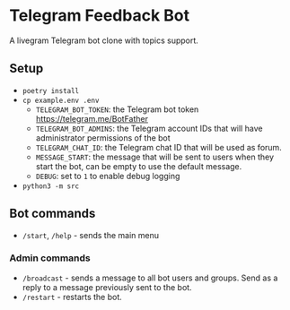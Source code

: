 # Telegram Feedback Bot

A livegram Telegram bot clone with topics support.

## Setup

- `poetry install`
- `cp example.env .env`
    - `TELEGRAM_BOT_TOKEN`: the Telegram bot token https://telegram.me/BotFather
    - `TELEGRAM_BOT_ADMINS`: the Telegram account IDs that will have administrator permissions of the bot
    - `TELEGRAM_CHAT_ID`: the Telegram chat ID that will be used as forum.
    - `MESSAGE_START`: the message that will be sent to users when they start the bot, can be empty to use the default
      message.
    - `DEBUG`: set to `1` to enable debug logging
- `python3 -m src`

## Bot commands

- `/start`, `/help` - sends the main menu

### Admin commands

- `/broadcast` - sends a message to all bot users and groups. Send as a reply to a message previously sent to the bot.
- `/restart` - restarts the bot.
